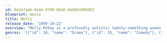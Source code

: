 ```yaml
---
id: 6e2a7aeb-da4a-4740-8da6-dedbb3498d52
blueprint: movie
title: Molly
release_date: '1999-10-22'
overview: "Molly McKay is a profoundly autistic twenty-something woman who has lived in an institution from a young age following her parents' death in a car accident. When the institution must close due budget cuts, Molly is left in the charge of her neurotypical, older brother, Buck McKay, an advertising executive and perennial bachelor. Buck allows her to undergo an experimental medical treatment, with unexpectedly drastic results."
genres: '[{"id": 18, "name": "Drama"}, {"id": 35, "name": "Comedy"}, {"id": 10749, "name": "Romance"}]'
---
```

